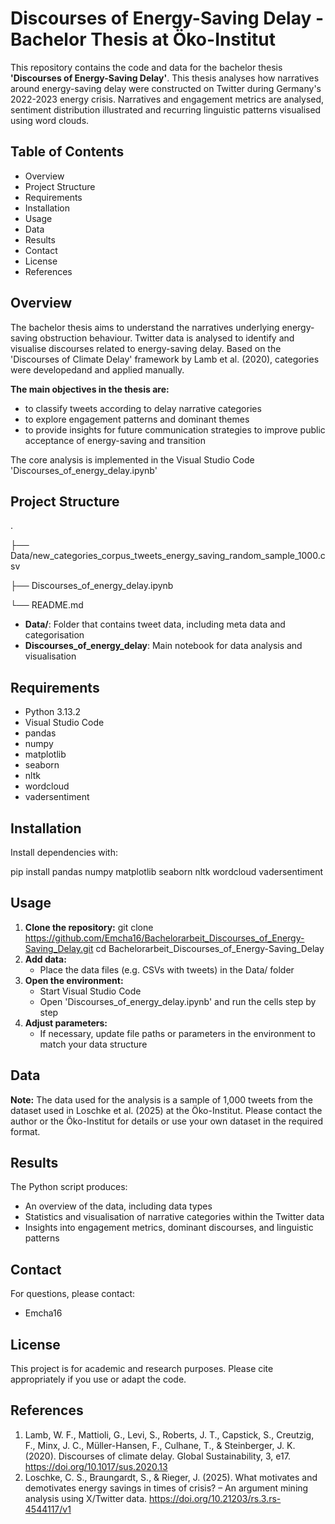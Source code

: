 # Discourses of Energy-Saving Delay - Bachelor Thesis at Öko-Institut 

 This repository contains the code and data for the bachelor thesis **'Discourses of Energy-Saving Delay'**. This thesis analyses how narratives around energy-saving delay were constructed on Twitter during Germany's 2022-2023 energy crisis. Narratives and engagement metrics are analysed, sentiment distribution illustrated and recurring linguistic patterns visualised using word clouds.


## Table of Contents
- Overview
- Project Structure
- Requirements
- Installation
- Usage
- Data
- Results
- Contact
- License
- References
 
 
 
## Overview

 The bachelor thesis aims to understand the narratives underlying energy-saving obstruction behaviour. Twitter data is analysed to identify and visualise discourses related to energy-saving delay. Based on the 'Discourses of Climate Delay' framework by Lamb et al. (2020), categories were developedand and applied manually.
 
**The main objectives in the thesis are:**
- to classify tweets according to delay narrative categories
- to explore engagement patterns and dominant themes
- to provide insights for future communication strategies to improve public acceptance of energy-saving and transition

The core analysis is implemented in the Visual Studio Code 'Discourses_of_energy_delay.ipynb'
 
 
## Project Structure
 
.

├── Data/new_categories_corpus_tweets_energy_saving_random_sample_1000.csv

├── Discourses_of_energy_delay.ipynb

└── README.md

- **Data/**: Folder that contains tweet data, including meta data and categorisation
- **Discourses_of_energy_delay**: Main notebook for data analysis and visualisation


## Requirements
- Python 3.13.2
- Visual Studio Code
- pandas
- numpy
- matplotlib
- seaborn
- nltk
- wordcloud
- vadersentiment


## Installation
Install dependencies with:

pip install pandas numpy matplotlib seaborn nltk wordcloud vadersentiment


## Usage
1. **Clone the repository:**
   git clone https://github.com/Emcha16/Bachelorarbeit_Discourses_of_Energy-Saving_Delay.git
     cd Bachelorarbeit_Discourses_of_Energy-Saving_Delay
2. **Add data:**
   - Place the data files (e.g. CSVs with tweets) in the Data/ folder
3. **Open the environment:**
   - Start Visual Studio Code
   - Open 'Discourses_of_energy_delay.ipynb' and run the cells step by step
4. **Adjust parameters:**
   - If necessary, update file paths or parameters in the environment to match your data structure


## Data
**Note:** The data used for the analysis is a sample of 1,000 tweets from the dataset used in Loschke et al. (2025) at the Öko-Institut. Please contact the author or the Öko-Institut for details or use your own dataset in the required format.


## Results
The Python script produces:
- An overview of the data, including data types
- Statistics and visualisation of narrative categories within the Twitter data
- Insights into engagement metrics, dominant discourses, and linguistic patterns


## Contact
For questions, please contact:
- Emcha16


## License
This project is for academic and research purposes. Please cite appropriately if you use or adapt the code. 


## References
1. Lamb, W. F., Mattioli, G., Levi, S., Roberts, J. T., Capstick, S., Creutzig, F., Minx, J. C., Müller-Hansen, F., Culhane, T., & Steinberger, J. K. (2020). Discourses of climate delay. Global Sustainability, 3, e17. https://doi.org/10.1017/sus.2020.13
2. Loschke, C. S., Braungardt, S., & Rieger, J. (2025). What motivates and demotivates energy savings in times of crisis? – An argument mining analysis using X/Twitter data. https://doi.org/10.21203/rs.3.rs-4544117/v1






  
